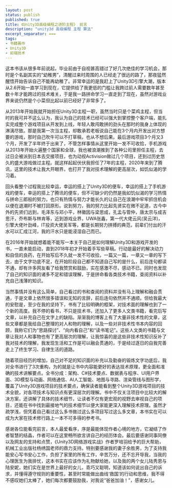 ```yaml
---
layout: post
status: publish
published: true
title: 《Unity3D高级编程之进阶主程》 前言
description: "unity3d 高级编程 主程 算法"
excerpt_separator: ===
tags:
- 书籍著作
- Unity3D
- 前端技术
---
```


这本书该从很多年前说起，毕业前由于自视甚高错过了好几次绝佳的学习机会，那时是个名副其实的“幼稚男”，清醒过来时周围的人已经走了很远的路了，那夜猛然醒悟开始告诉自己不能再幼稚了。非常幸运的是我赶上了Unity3D引擎大潮，版本从2.6开始一直学习到现在，它提供给了我更低的门槛让我跨过前人需要数年甚至数十年才能跨过的技术难关，于是我一路拼命学习一直走到了现在，虽然对游戏业界来说仍然是个小菜但比起以前已经好了非常多了。

从2013年开始我就开始担任Unity3D主程一职，虽然当时只是个菜鸡主程，但当时的我可并不这么认为，我认为自己的技术已经可以强大到掌控整个客户端，能扎实完成整个游戏项目从开发到上线，年轻人敢闯敢拼的劲头在那时的我身上体现的淋漓尽致。那是我第一次当主程，却敢承若老板说自己能在3个月内开发出对方想要的游戏，那时自己吹牛可以不打草稿，也从不想后果。最后游戏项目3个月又3个月，开发了半年终于出来了，不管怎样事情从这里开始一发不可收拾，手机游戏从2013年开始火遍整个国家和全球，我也被浪潮推到了各种公司里担任主程，去过日企被派到日本去交接项目，也为动视Activision做过几个项目，还到过历史悠久的盛大游戏做过主程。就这样起起伏伏我担任了7年的主程，2020年来到了腾讯，这里的技术让我大开眼界，也打开了我对技术理解的更高层次，如饥似渴的学习着。

回头看整个过程我比较幸运，幸运的搭上了Unity3D的便车，幸运的搭上了手机游戏的便车，幸运的搭上了腾讯的便车，但不可缺少的仍然是我如饥似渴的学习热情与拼命三郎般的努力，也只有热情与努力才能长久的让自己在浪潮中牢牢抓住机会以便在退潮时不被打回原形。说到努力，我的努力比起先贤实在微不足道，古今中外的先贤们远到，毛泽东与邓小平，林徽因与梁思成，孔孟与管仲，唐太宗与成吉思汗，乔布斯与林肯等，近到游戏业界，UWA张鑫，第一代大佬云风(吴云洋)，引擎大佬叶劲峰，IT投资大佬吴军等，都是长期努力拼搏的典范，前辈们付出的汗水可以汇成江河，我的汗水只是能浸湿自己而已。

在2016年开始就想着能不能写一本关于自己是如何理解Unity3D和游戏开发的书，一直未能启动，直到2018年初才开始着手写些草稿。行动是最好的解决动力和自信的良药，在开始写后不久就一发不可收拾，一篇又一篇，一章又一章的写下去，由于文字功底不足，在开始阶段自己都不知道自己写的是什么，前后连句都读不通，却有许多网友看了给我赞赏和鼓励，实在感激不尽，感动不已。同时也发现了自己的知识面的诸多不足和错误理解，于是拼命看各类技术书籍，查阅资料以补充自己浅薄的知识。

当然事情并没有这么简单，自己看过的书和查阅的资料并没有马上理解和融会贯通，于是文章上依然很多错误和无知的言辞，前后连句依然并不通顺。但给我最大的安慰是，至少在我的坚持下，书有了比较明确的框架，对技术面的理解也到了一个新的高度。我不停的看书，不只是技术书，还加入了更多人文类书籍，看完后写文章，以补充自己在文字上的缺陷。渐渐我的博客上有了大量非技术性的文章，这些文章都是我给自己整理的对人和物的理解，以及一些对非技术性书本内容的回顾，我称它们为“思路探讨”、“向内看自己”和“读书笔记”。这些人文类的书籍与文章让我对人和事物也有了更高层次的理解，让我惊喜的是这些非技术性知识反补了我对技术的理解，我发现生活和工作是可以融会贯通的，于是经过逐日的自我完善走上了终生学习、自律生活的道路。

随着项目经历的增加，自己对不足的知识面的补充以及勤奋的锻炼文字功底后，我对全书进行了3次重构，为的就是让书中内容能更好的表达技术原理，更全面和准确的技术讲解要点。全书分成：架构、C#技术要点、数据表与程序、UI用户界面、3D模型与动画、网络通信、AI人工智能、地图与寻路、渲染管线与图形学，覆盖了Unity3D游戏项目的技术要点，确保读者能看到整个Unity3D游戏项目的技术全貌，对各项技术与知识点有更深层次的理解。书中不仅关注项目中比较大的解决方案，还讲解了具体的技术细节，让读者不仅有更宏观的视野去审视自己的项目，还能在书中找到最接地气的技术细节以便大家能更深入理解技术原理。虽然才疏学浅，但凭着自己看过这么多书做过这么多项目写过这么多文章，本书实在可以成为大家在技术修行路上一本不可多得的参考书。

感谢各位能看完前言，本人最爱看序，序是最能体现作者心境的地方，它凝结了作者智慧的结晶，作者可以在这里畅所欲言讲自己的经历体会。最后要感谢同事同僚以及网友的支持和点赞，《Unity3D网络游戏实战》作者罗培羽给予的巨大帮助，机械工业出版社杨绣国老师的鼎力支持。特别要感谢我的妻子余胜男，为了支持我能安心写书安心工作，负担了家里的所有工作，辛苦万分，还不忘开导我，当我的心理医生为我排忧，这本书实在应该作为礼物献给她，以及我的两个女儿陆秀恩与陆安妮，她们实在是世界上最好的女儿，乖巧又聪明，知道该如何说出自己的诉求，并懂得遵守规则的重要性，甚至时常能做出曲线‘救国’的行动和思维，我不得不感叹她们太棒了，她们每次都要鼓励我，对我说“爸爸加油！”，感谢女儿。

